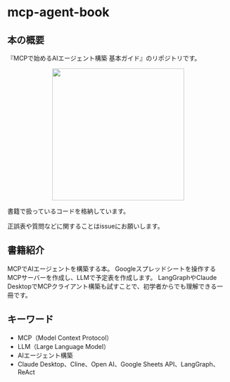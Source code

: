 # mcp-agent-book

## 本の概要
『MCPで始めるAIエージェント構築 基本ガイド』のリポジトリです。

<div align="center">
  <img src="https://github.com/user-attachments/assets/f4b3e13e-c996-45a9-8e97-174a1695b2dc" width="300">
</div>


書籍で扱っているコードを格納しています。

正誤表や質問などに関することはissueにお願いします。


## 書籍紹介
MCPでAIエージェントを構築する本。
Googleスプレッドシートを操作するMCPサーバーを作成し、LLMで予定表を作成します。
LangGraphやClaude DesktopでMCPクライアント構築も試すことで、初学者からでも理解できる一冊です。


## キーワード
- MCP（Model Context Protocol）
- LLM（Large Language Model）
- AIエージェント構築
- Claude Desktop、Cline、Open AI、Google Sheets API、LangGraph、ReAct
